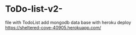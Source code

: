 # ToDo-list-v2-
file with TodoList add mongodb data base with heroku deploy
https://sheltered-cove-40905.herokuapp.com/
